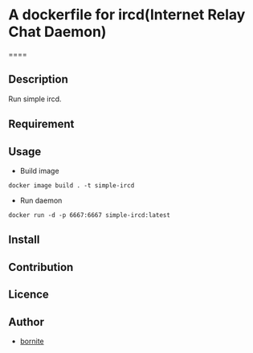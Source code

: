 # A dockerfile for ircd(Internet Relay Chat Daemon)
====

## Description
Run simple ircd.

## Requirement

## Usage
- Build image
```
docker image build . -t simple-ircd
```

- Run daemon
```
docker run -d -p 6667:6667 simple-ircd:latest
```

## Install

## Contribution

## Licence

## Author

  - [bornite](https://github.com/bornite)
